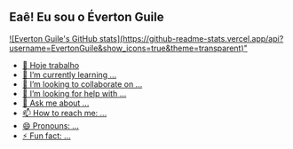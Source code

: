 ## Eaê! Eu sou o Éverton Guile

<div>
  <a href="https://github.com/EvertonGuile">
  ![Everton Guile's GitHub stats](https://github-readme-stats.vercel.app/api?username=EvertonGuile&show_icons=true&theme=transparent)"
</div>

- 🔭 Hoje trabalho
- 🌱 I’m currently learning ...
- 👯 I’m looking to collaborate on ...
- 🤔 I’m looking for help with ...
- 💬 Ask me about ...
- 📫 How to reach me: ...
- 😄 Pronouns: ...
- ⚡ Fun fact: ...
